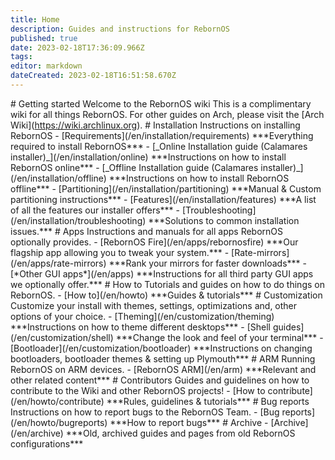 ```yaml
---
title: Home
description: Guides and instructions for RebornOS
published: true
date: 2023-02-18T17:36:09.966Z
tags: 
editor: markdown
dateCreated: 2023-02-18T16:51:58.670Z
---
```


\# Getting started Welcome to the RebornOS wiki This is a complimentary wiki for all things RebornOS. For other guides on Arch, please visit the \[Arch Wiki\](https://wiki.archlinux.org). # Installation Instructions on installing RebornOS - \[Requirements\](/en/installation/requirements) \*\*\*Everything required to install RebornOS\*\*\* - \[\_Online Installation guide (Calamares installer)\_\](/en/installation/online) \*\*\*Instructions on how to install RebornOS online\*\*\* - \[\_Offline Installation guide (Calamares installer)\_\](/en/installation/offline) \*\*\*Instructions on how to install RebornOS offline\*\*\* - \[Partitioning\](/en/installation/partitioning) \*\*\*Manual & Custom partitioning instructions\*\*\* - \[Features\](/en/installation/features) \*\*\*A list of all the features our installer offers\*\*\* - \[Troubleshooting\](/en/installation/troubleshooting) \*\*\*Solutions to common installation issues.\*\*\* # Apps Instructions and manuals for all apps RebornOS optionally provides. - \[RebornOS Fire\](/en/apps/rebornosfire) \*\*\*Our flagship app allowing you to tweak your system.\*\*\* - \[Rate-mirrors\](/en/apps/rate-mirrors) \*\*\*Rank your mirrors for faster downloads\*\*\* - \[\*Other GUI apps\*\](/en/apps) \*\*\*Instructions for all third party GUI apps we optionally offer.\*\*\* # How to Tutorials and guides on how to do things on RebornOS. - \[How to\](/en/howto) \*\*\*Guides & tutorials\*\*\* # Customization Customize your install with themes, settings, optimizations and, other options of your choice. - \[Theming\](/en/customization/theming) \*\*\*Instructions on how to theme different desktops\*\*\* - \[Shell guides\](/en/customization/shell) \*\*\*Change the look and feel of your terminal\*\*\* - \[Bootloader\](/en/customization/bootloader) \*\*\*Instructions on changing bootloaders, bootloader themes & setting up Plymouth\*\*\* # ARM Running RebornOS on ARM devices. - \[RebornOS ARM\](/en/arm) \*\*\*Relevant and other related content\*\*\* # Contributors Guides and guidelines on how to contribute to the Wiki and other RebornOS projects! - \[How to contribute\](/en/howto/contribute) \*\*\*Rules, guidelines & tutorials\*\*\* # Bug reports Instructions on how to report bugs to the RebornOS Team. - \[Bug reports\](/en/howto/bugreports) \*\*\*How to report bugs\*\*\* # Archive - \[Archive\](/en/archive) \*\*\*Old, archived guides and pages from old RebornOS configurations\*\*\*